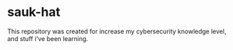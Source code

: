 # sauk-hat
This repository was created for increase my cybersecurity knowledge level, and stuff i've been learning.
